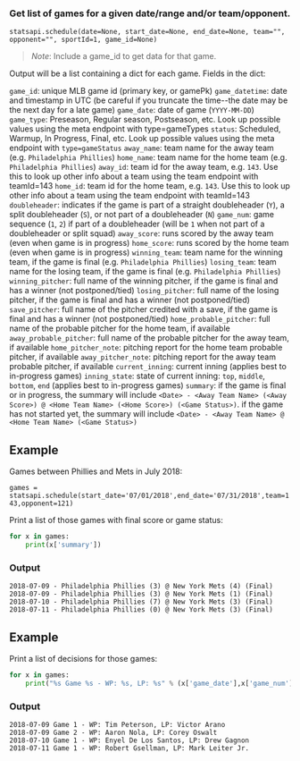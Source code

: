 ### Get list of games for a given date/range and/or team/opponent.

`statsapi.schedule(date=None, start_date=None, end_date=None, team="", opponent="", sportId=1, game_id=None)`

> *Note*: Include a game_id to get data for that game.

Output will be a list containing a dict for each game. Fields in the dict:

`game_id`: unique MLB game id (primary key, or gamePk)
`game_datetime`: date and timestamp in UTC (be careful if you truncate the time--the date may be the next day for a late game)
`game_date`: date of game (`YYYY-MM-DD`)
`game_type`: Preseason, Regular season, Postseason, etc. Look up possible values using the meta endpoint with type=gameTypes
`status`: Scheduled, Warmup, In Progress, Final, etc. Look up possible values using the meta endpoint with `type=gameStatus`
`away_name`: team name for the away team (e.g. `Philadelphia Phillies`)
`home_name`: team name for the home team (e.g. `Philadelphia Phillies`)
`away_id`: team id for the away team, e.g. `143`. Use this to look up other info about a team using the team endpoint with teamId=143
`home_id`: team id for the home team, e.g. `143`. Use this to look up other info about a team using the team endpoint with teamId=143
`doubleheader`: indicates if the game is part of a straight doubleheader (`Y`), a split doubleheader (`S`), or not part of a doubleheader (`N`)
`game_num`: game sequence (`1`, `2`) if part of a doubleheader (will be `1` when not part of a doubleheader or split squad)
`away_score`: runs scored by the away team (even when game is in progress)
`home_score`: runs scored by the home team (even when game is in progress)
`winning_team`: team name for the winning team, if the game is final (e.g. `Philadelphia Phillies`)
`losing_team`: team name for the losing team, if the game is final (e.g. `Philadelphia Phillies`)
`winning_pitcher`: full name of the winning pitcher, if the game is final and has a winner (not postponed/tied)
`losing_pitcher`: full name of the losing pitcher, if the game is final and has a winner (not postponed/tied)
`save_pitcher`: full name of the pitcher credited with a save, if the game is final and has a winner (not postponed/tied)
`home_probable_pitcher`: full name of the probable pitcher for the home team, if available
`away_probable_pitcher`: full name of the probable pitcher for the away team, if available
`home_pitcher_note`: pitching report for the home team probable pitcher, if available
`away_pitcher_note`: pitching report for the away team probable pitcher, if available
`current_inning`: current inning (applies best to in-progress games)
`inning_state`: state of current inning: `top`, `middle`, `bottom`, `end` (applies best to in-progress games)
`summary`:  if the game is final or in progress, the summary will include `<Date> - <Away Team Name> (<Away Score>) @ <Home Team Name> (<Home Score>) (<Game Status>)`. if the game has not started yet, the summary will include `<Date> - <Away Team Name> @ <Home Team Name> (<Game Status>)`

## Example

Games between Phillies and Mets in July 2018:

`games = statsapi.schedule(start_date='07/01/2018',end_date='07/31/2018',team=143,opponent=121)`

Print a list of those games with final score or game status:

```python
for x in games:
    print(x['summary'])
```

### Output

```
2018-07-09 - Philadelphia Phillies (3) @ New York Mets (4) (Final)
2018-07-09 - Philadelphia Phillies (3) @ New York Mets (1) (Final)
2018-07-10 - Philadelphia Phillies (7) @ New York Mets (3) (Final)
2018-07-11 - Philadelphia Phillies (0) @ New York Mets (3) (Final)
```

## Example

Print a list of decisions for those games:

```python
for x in games:
    print("%s Game %s - WP: %s, LP: %s" % (x['game_date'],x['game_num'],x['winning_pitcher'],x['losing_pitcher']))
```

### Output

```
2018-07-09 Game 1 - WP: Tim Peterson, LP: Victor Arano
2018-07-09 Game 2 - WP: Aaron Nola, LP: Corey Oswalt
2018-07-10 Game 1 - WP: Enyel De Los Santos, LP: Drew Gagnon
2018-07-11 Game 1 - WP: Robert Gsellman, LP: Mark Leiter Jr.
```

